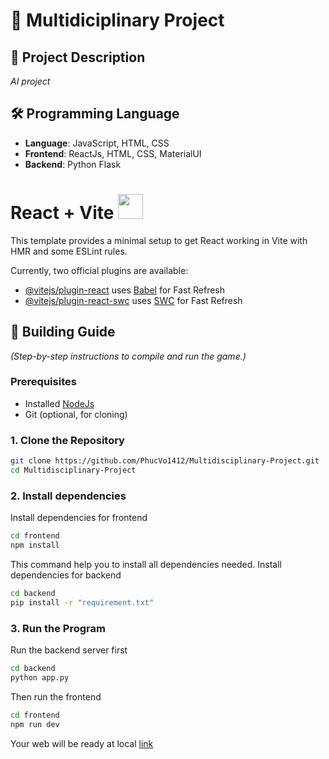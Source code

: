 # 📖 Multidiciplinary Project
## 📝 Project Description  
_AI project_

## 🛠️ Programming Language 
- **Language**: JavaScript, HTML, CSS
- **Frontend**: ReactJs, HTML, CSS, MaterialUI
- **Backend**: Python Flask

# React + Vite <img src = "https://upload.wikimedia.org/wikipedia/commons/thumb/f/f1/Vitejs-logo.svg/1200px-Vitejs-logo.svg.png" width="40" height="40">

This template provides a minimal setup to get React working in Vite with HMR and some ESLint rules.

Currently, two official plugins are available:

- [@vitejs/plugin-react](https://github.com/vitejs/vite-plugin-react/blob/main/packages/plugin-react/README.md) uses [Babel](https://babeljs.io/) for Fast Refresh
- [@vitejs/plugin-react-swc](https://github.com/vitejs/vite-plugin-react-swc) uses [SWC](https://swc.rs/) for Fast Refresh

## 🚀 Building Guide  
*(Step-by-step instructions to compile and run the game.)*  

### **Prerequisites**  
- Installed <a href = "https://nodejs.org/en">NodeJs</a> 
- Git (optional, for cloning)  

### **1. Clone the Repository**  
```bash
git clone https://github.com/PhucVo1412/Multidisciplinary-Project.git
cd Multidisciplinary-Project
```
### **2. Install dependencies**
Install dependencies for frontend
```bash
cd frontend
npm install
```
This command help you to install all dependencies needed.
Install dependencies for backend
```bash
cd backend
pip install -r "requirement.txt"
```
### **3. Run the Program**
Run the backend server first
```bash
cd backend
python app.py
```
Then run the frontend
```bash
cd frontend
npm run dev
```
Your web will be ready at local <a href = "http://localhost:5173/">link</a>
